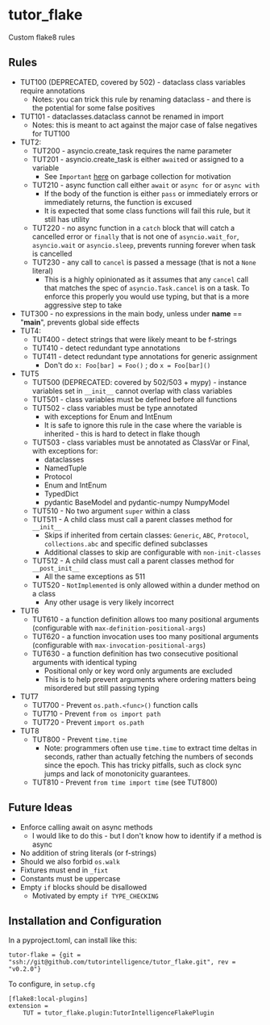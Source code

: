 # tutor_flake

Custom flake8 rules

## Rules

* TUT100 (DEPRECATED, covered by 502) - dataclass class variables require annotations
    * Notes: you can trick this rule by renaming dataclass - and there is the potential for some false positives
* TUT101 - dataclasses.dataclass cannot be renamed in import
    * Notes: this is meant to act against the major case of false negatives for TUT100
* TUT2:
    * TUT200 - asyncio.create_task requires the name parameter
    * TUT201 - asyncio.create_task is either `await`ed or assigned to a variable
        * See `Important` [here](https://docs.python.org/3/library/asyncio-task.html#asyncio.create_task) on garbage collection for motivation
    * TUT210 - async function call either `await` or `async for` or `async with`
        * If the body of the function is either `pass` or immediately errors or immediately returns, the function is excused
        * It is expected that some class functions will fail this rule, but it still has utility
    * TUT220 - no async function in a `catch` block that will catch a cancelled error or `finally` that is not one of `asyncio.wait_for`, `asyncio.wait` or `asyncio.sleep`, prevents running forever when task is cancelled
    * TUT230 - any call to `cancel` is passed a message (that is not a `None` literal)
        * This is a highly opinionated as it assumes that any `cancel` call that matches the spec of `asyncio.Task.cancel` is on a task.  To enforce this properly you would use typing, but that is a more aggressive step to take
* TUT300 - no expressions in the main body, unless under __name__ == "__main__", prevents global side effects
* TUT4:
    * TUT400 - detect strings that were likely meant to be f-strings
    * TUT410 - detect redundant type annotations
    * TUT411 - detect redundant type annotations for generic assignment
        * Don't do `x: Foo[bar] = Foo()` ; do `x = Foo[bar]()`
* TUT5
    * TUT500 (DEPRECATED: covered by 502/503 + mypy) - instance variables set in `__init__` cannot overlap with class variables
    * TUT501 - class variables must be defined before all functions
    * TUT502 - class variables must be type annotated
        * with exceptions for Enum and IntEnum
        * It is safe to ignore this rule in the case where the variable is inherited - this is hard to detect in flake though
    * TUT503 - class variables must be annotated as ClassVar or Final, with exceptions for:
        * dataclasses
        * NamedTuple
        * Protocol
        * Enum and IntEnum
        * TypedDict
        * pydantic BaseModel and pydantic-numpy NumpyModel
    * TUT510 - No two argument `super` within a class
    * TUT511 - A child class must call a parent classes method for `__init__`
        * Skips if inherited from certain classes: `Generic`, `ABC`, `Protocol`, `collections.abc` and specific defined subclasses
        * Additional classes to skip are configurable with `non-init-classes`
    * TUT512 - A child class must call a parent classes method for `__post_init__`
        * All the same exceptions as 511
    * TUT520 - `NotImplemented` is only allowed within a dunder method on a class
        * Any other usage is very likely incorrect
* TUT6
    * TUT610 - a function definition allows too many positional arguments (configurable with `max-definition-positional-args`)
    * TUT620 - a function invocation uses too many positional arguments (configurable with `max-invocation-positional-args`)
    * TUT630 - a function definition has two consecutive positional arguments with identical typing
        * Positional only or key word only arguments are excluded
        * This is to help prevent arguments where ordering matters being misordered but still passing typing
* TUT7
    * TUT700 - Prevent `os.path.<func>()` function calls
    * TUT710 - Prevent `from os import path`
    * TUT720 - Prevent `import os.path`
* TUT8
    * TUT800 - Prevent `time.time`
        * Note: programmers often use `time.time` to extract time deltas in seconds, rather than actually fetching the numbers of seconds since the epoch.  This has tricky pitfalls, such as clock sync jumps and lack of monotonicity guarantees.
    * TUT810 - Prevent `from time import time` (see TUT800)

## Future Ideas

* Enforce calling await on async methods
    * I would like to do this - but I don't know how to identify if a method is async
* No addition of string literals (or f-strings)
* Should we also forbid `os.walk`
* Fixtures must end in `_fixt`
* Constants must be uppercase
* Empty `if` blocks should be disallowed
    * Motivated by empty `if TYPE_CHECKING`

## Installation and Configuration

In a pyproject.toml, can install like this:
```
tutor-flake = {git = "ssh://git@github.com/tutorintelligence/tutor_flake.git", rev = "v0.2.0"}
```

To configure, in `setup.cfg`
```
[flake8:local-plugins]
extension = 
    TUT = tutor_flake.plugin:TutorIntelligenceFlakePlugin
```